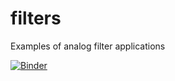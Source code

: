 # filters
Examples of analog filter applications

[![Binder](https://mybinder.org/badge_logo.svg)](https://mybinder.org/v2/gh/ulugris/filters.git/HEAD?filepath=Main.ipynb)
